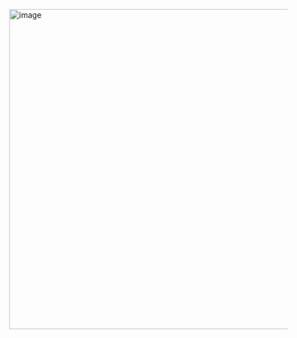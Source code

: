 <img width="726" height="579" alt="image" src="https://github.com/user-attachments/assets/f27964a0-2170-43ce-94f4-f731678f367c" />
